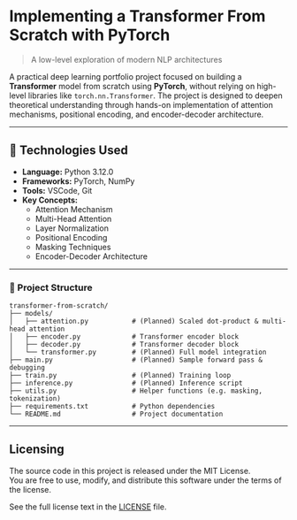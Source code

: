 # Implementing a Transformer From Scratch with PyTorch  
> A low-level exploration of modern NLP architectures

A practical deep learning portfolio project focused on building a **Transformer** model from scratch using **PyTorch**, without relying on high-level libraries like `torch.nn.Transformer`. The project is designed to deepen theoretical understanding through hands-on implementation of attention mechanisms, positional encoding, and encoder-decoder architecture.

---

## 🔧 Technologies Used

- **Language:** Python 3.12.0 
- **Frameworks:** PyTorch, NumPy  
- **Tools:** VSCode, Git  
- **Key Concepts:**  
  - Attention Mechanism  
  - Multi-Head Attention  
  - Layer Normalization  
  - Positional Encoding  
  - Masking Techniques  
  - Encoder-Decoder Architecture  

---

### 📁 Project Structure

```plaintext
transformer-from-scratch/
├── models/
│   ├── attention.py           # (Planned) Scaled dot-product & multi-head attention
│   ├── encoder.py             # Transformer encoder block
│   ├── decoder.py             # Transformer decoder block
│   └── transformer.py         # (Planned) Full model integration
├── main.py                    # (Planned) Sample forward pass & debugging
├── train.py                   # (Planned) Training loop
├── inference.py               # (Planned) Inference script
├── utils.py                   # Helper functions (e.g. masking, tokenization)
├── requirements.txt           # Python dependencies
└── README.md                  # Project documentation
```

---

## Licensing

The source code in this project is released under the MIT License.  
You are free to use, modify, and distribute this software under the terms of the license.

See the full license text in the [LICENSE](LICENSE) file.

